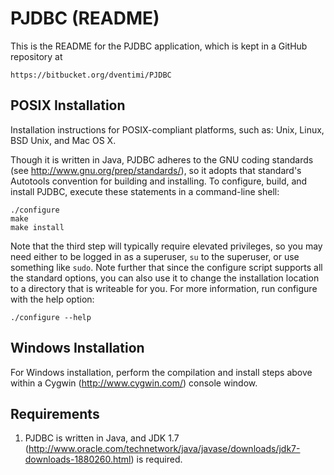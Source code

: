 PJDBC (README)
====================
This is the README for the PJDBC application, which is kept in a
GitHub repository at

    https://bitbucket.org/dventimi/PJDBC


POSIX Installation
--------------------

Installation instructions for POSIX-compliant platforms, such as:
Unix, Linux, BSD Unix, and Mac OS X.

Though it is written in Java, PJDBC adheres to the GNU coding
standards (see http://www.gnu.org/prep/standards/), so it adopts that
standard's Autotools convention for building and installing.  To
configure, build, and install PJDBC, execute these statements in a
command-line shell:

    ./configure
    make
    make install

Note that the third step will typically require elevated privileges,
so you may need either to be logged in as a superuser, `su` to the
superuser, or use something like `sudo`.  Note further that since the
configure script supports all the standard options, you can also use
it to change the installation location to a directory that is
writeable for you.  For more information, run configure with the help
option:

    ./configure --help

Windows Installation
--------------------

For Windows installation, perform the compilation and install steps
above within a Cygwin (http://www.cygwin.com/) console window.

Requirements
--------------------

1. PJDBC is written in Java, and JDK 1.7
   (http://www.oracle.com/technetwork/java/javase/downloads/jdk7-downloads-1880260.html)
   is required.

